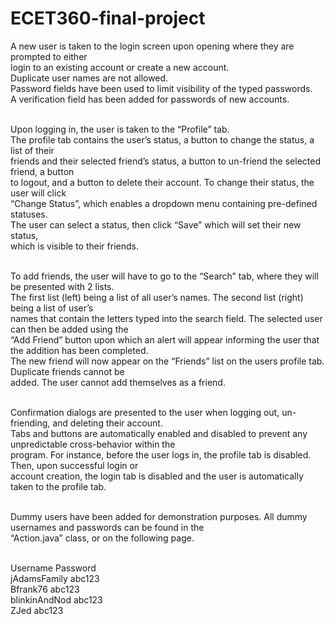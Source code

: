 # ECET360-final-project
A new user is taken to the login screen upon opening where they are prompted to either<br>
login to an existing account or create a new account.<br>
Duplicate user names are not allowed. <br>
Password fields have been used to limit visibility of the typed passwords.<br>
A verification field has been added for passwords of new accounts.<br><br>

Upon logging in, the user is taken to the “Profile” tab.<br>
The profile tab contains the user’s status, a button to change the status, a list of their <br>
friends and their selected friend’s status, a button to un-friend the selected friend, a button<br>
to logout, and a button to delete their account.  To change their status, the user will click <br>
“Change Status”, which enables a dropdown menu containing pre-defined statuses.<br>
The user can select a status, then click “Save” which will set their new status, <br>
which is visible to their friends.<br><br>

To add friends, the user will have to go to the “Search” tab, where they will be presented with 2 lists.<br>
The first list (left) being a list of all user’s names.  The second list (right) being a list of user’s<br>
names that contain the letters typed into the search field.  The selected user can then be added using the<br>
“Add Friend” button upon which an alert will appear informing the user that the addition has been completed.<br>
The new friend will now appear on the “Friends” list on the users profile tab.  Duplicate friends cannot be <br>
added.  The user cannot add themselves as a friend.<br><br>

Confirmation dialogs are presented to the user when logging out, un-friending, and deleting their account.<br>
Tabs and buttons are automatically enabled and disabled to prevent any unpredictable cross-behavior within the <br>
program.  For instance, before the user logs in, the profile tab is disabled.  Then, upon successful login or<br>
account creation, the login tab is disabled and the user is automatically taken to the profile tab.<br><br>

Dummy users have been added for demonstration purposes.  All dummy usernames and passwords can be found in the<br>
“Action.java” class, or on the following page.<br><br>

Username	Password<br>
jAdamsFamily	abc123<br>
Bfrank76 	abc123<br>
blinkinAndNod	abc123<br>
ZJed		abc123
